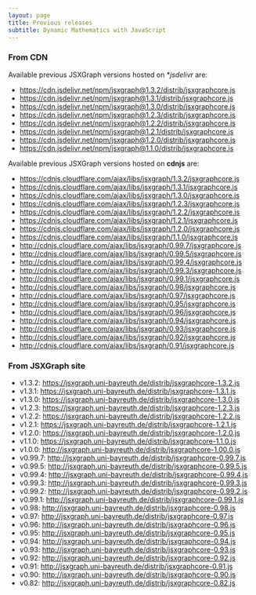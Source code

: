 ```yaml
---
layout: page
title: Previous releases
subtitle: Dynamic Mathematics with JavaScript
---
```


### From CDN

Available previous JSXGraph versions hosted on **jsdelivr* are:

* <https://cdn.jsdelivr.net/npm/jsxgraph@1.3.2/distrib/jsxgraphcore.js>
* <https://cdn.jsdelivr.net/npm/jsxgraph@1.3.1/distrib/jsxgraphcore.js>
* <https://cdn.jsdelivr.net/npm/jsxgraph@1.3.0/distrib/jsxgraphcore.js>
* <https://cdn.jsdelivr.net/npm/jsxgraph@1.2.3/distrib/jsxgraphcore.js>
* <https://cdn.jsdelivr.net/npm/jsxgraph@1.2.2/distrib/jsxgraphcore.js>
* <https://cdn.jsdelivr.net/npm/jsxgraph@1.2.1/distrib/jsxgraphcore.js>
* <https://cdn.jsdelivr.net/npm/jsxgraph@1.2.0/distrib/jsxgraphcore.js>
* <https://cdn.jsdelivr.net/npm/jsxgraph@1.1.0/distrib/jsxgraphcore.js>

Available previous JSXGraph versions hosted on **cdnjs** are:

* <https://cdnjs.cloudflare.com/ajax/libs/jsxgraph/1.3.2/jsxgraphcore.js>
* <https://cdnjs.cloudflare.com/ajax/libs/jsxgraph/1.3.1/jsxgraphcore.js>
* <https://cdnjs.cloudflare.com/ajax/libs/jsxgraph/1.3.0/jsxgraphcore.js>
* <https://cdnjs.cloudflare.com/ajax/libs/jsxgraph/1.2.3/jsxgraphcore.js>
* <https://cdnjs.cloudflare.com/ajax/libs/jsxgraph/1.2.2/jsxgraphcore.js>
* <https://cdnjs.cloudflare.com/ajax/libs/jsxgraph/1.2.1/jsxgraphcore.js>
* <https://cdnjs.cloudflare.com/ajax/libs/jsxgraph/1.2.0/jsxgraphcore.js>
* <https://cdnjs.cloudflare.com/ajax/libs/jsxgraph/1.1.0/jsxgraphcore.js>
* <http://cdnjs.cloudflare.com/ajax/libs/jsxgraph/0.99.7/jsxgraphcore.js>
* <http://cdnjs.cloudflare.com/ajax/libs/jsxgraph/0.99.5/jsxgraphcore.js>
* <http://cdnjs.cloudflare.com/ajax/libs/jsxgraph/0.99.4/jsxgraphcore.js>
* <http://cdnjs.cloudflare.com/ajax/libs/jsxgraph/0.99.3/jsxgraphcore.js>
* <http://cdnjs.cloudflare.com/ajax/libs/jsxgraph/0.99.1/jsxgraphcore.js>
* <http://cdnjs.cloudflare.com/ajax/libs/jsxgraph/0.98/jsxgraphcore.js>
* <http://cdnjs.cloudflare.com/ajax/libs/jsxgraph/0.97/jsxgraphcore.js>
* <http://cdnjs.cloudflare.com/ajax/libs/jsxgraph/0.95/jsxgraphcore.js>
* <http://cdnjs.cloudflare.com/ajax/libs/jsxgraph/0.96/jsxgraphcore.js>
* <http://cdnjs.cloudflare.com/ajax/libs/jsxgraph/0.94/jsxgraphcore.js>
* <http://cdnjs.cloudflare.com/ajax/libs/jsxgraph/0.93/jsxgraphcore.js>
* <http://cdnjs.cloudflare.com/ajax/libs/jsxgraph/0.92/jsxgraphcore.js>
* <http://cdnjs.cloudflare.com/ajax/libs/jsxgraph/0.91/jsxgraphcore.js>

### From JSXGraph site

* v1.3.2: <https://jsxgraph.uni-bayreuth.de/distrib/jsxgraphcore-1.3.2.js>
* v1.3.1: <https://jsxgraph.uni-bayreuth.de/distrib/jsxgraphcore-1.3.1.js>
* v1.3.0: <https://jsxgraph.uni-bayreuth.de/distrib/jsxgraphcore-1.3.0.js>
* v1.2.3: <https://jsxgraph.uni-bayreuth.de/distrib/jsxgraphcore-1.2.3.js>
* v1.2.2: <https://jsxgraph.uni-bayreuth.de/distrib/jsxgraphcore-1.2.2.js>
* v1.2.1: <https://jsxgraph.uni-bayreuth.de/distrib/jsxgraphcore-1.2.1.js>
* v1.2.0: <https://jsxgraph.uni-bayreuth.de/distrib/jsxgraphcore-1.2.0.js>
* v1.1.0: <https://jsxgraph.uni-bayreuth.de/distrib/jsxgraphcore-1.1.0.js>
* v1.0.0: <http://jsxgraph.uni-bayreuth.de/distrib/jsxgraphcore-1.00.0.js>
* v0.99.7: <http://jsxgraph.uni-bayreuth.de/distrib/jsxgraphcore-0.99.7.js>
* v0.99.5: <http://jsxgraph.uni-bayreuth.de/distrib/jsxgraphcore-0.99.5.js>
* v0.99.4: <http://jsxgraph.uni-bayreuth.de/distrib/jsxgraphcore-0.99.4.js>
* v0.99.3: <http://jsxgraph.uni-bayreuth.de/distrib/jsxgraphcore-0.99.3.js>
* v0.99.2: <http://jsxgraph.uni-bayreuth.de/distrib/jsxgraphcore-0.99.2.js>
* v0.99.1: <http://jsxgraph.uni-bayreuth.de/distrib/jsxgraphcore-0.99.1.js>
* v0.98: <http://jsxgraph.uni-bayreuth.de/distrib/jsxgraphcore-0.98.js>
* v0.97: <http://jsxgraph.uni-bayreuth.de/distrib/jsxgraphcore-0.97.js>
* v0.96: <http://jsxgraph.uni-bayreuth.de/distrib/jsxgraphcore-0.96.js>
* v0.95: <http://jsxgraph.uni-bayreuth.de/distrib/jsxgraphcore-0.95.js>
* v0.94: <http://jsxgraph.uni-bayreuth.de/distrib/jsxgraphcore-0.94.js>
* v0.93: <http://jsxgraph.uni-bayreuth.de/distrib/jsxgraphcore-0.93.js>
* v0.92: <http://jsxgraph.uni-bayreuth.de/distrib/jsxgraphcore-0.92.js>
* v0.91: <http://jsxgraph.uni-bayreuth.de/distrib/jsxgraphcore-0.91.js>
* v0.90: <http://jsxgraph.uni-bayreuth.de/distrib/jsxgraphcore-0.90.js>
* v0.82: <http://jsxgraph.uni-bayreuth.de/distrib/jsxgraphcore-0.82.js>
